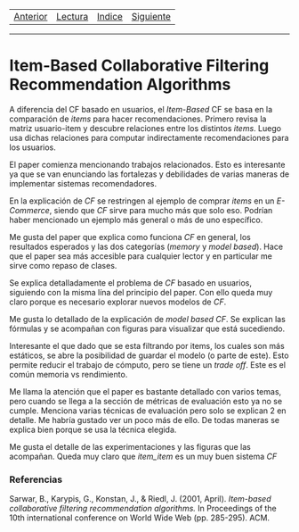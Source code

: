 <table><tr><td>
  <a href="./Blog02.md">Anterior</a>
</td><td>
  <a href="./Lecturas/Blog03.pdf">Lectura</a>
</td><td>
  <a href="./README.md">Indice</a>
</td><td>
  <a href="./Blog04.md">Siguiente</a>
</td></tr></table>

***

# Item-Based Collaborative Filtering Recommendation Algorithms

A diferencia del CF basado en usuarios, el _Item-Based_ CF se basa en la comparación de _items_ para hacer recomendaciones.
Primero revisa la matriz usuario-item y descubre relaciones entre los distintos _items_.
Luego usa dichas relaciones para computar indirectamente recomendaciones para los usuarios.

El paper comienza mencionando trabajos relacionados.
Esto es interesante ya que se van enunciando las fortalezas y debilidades de varias maneras de implementar sistemas recomendadores.

En la explicación de _CF_ se restringen al ejemplo de comprar _items_ en un _E-Commerce_, siendo que _CF_ sirve para mucho más que solo eso.
Podrían haber mencionado un ejemplo más general o más de uno específico.

Me gusta del paper que explica como funciona _CF_ en general, los resultados esperados y las dos categorías (_memory_ y _model_ _based_).
Hace que el paper sea más accesible para cualquier lector y en particular me sirve como repaso de clases.

Se explica detalladamente el problema de _CF_
 basado en usuarios, siguiendo con la misma lína del principio del paper.
 Con ello queda muy claro porque es necesario explorar nuevos modelos de _CF_.

Me gusta lo detallado de la explicación de _model based_ _CF_.
Se explican las fórmulas y se acompañan con figuras para visualizar que está sucediendo.

Interesante el que dado que se esta filtrando por items, los cuales son más estáticos, se abre la posibilidad de guardar el modelo (o parte de este).
Esto permite reducir el trabajo de cómputo, pero se tiene un _trade off_.
Este es el común memoria vs rendimiento.

Me llama la atención que el paper es bastante detallado con varios temas, pero cuando se llega a la sección de métricas de evaluación esto ya no se cumple.
Menciona varias técnicas de evaluación pero solo se explican 2 en detalle.
Me habría gustado ver un poco más de ello.
De todas maneras se explica bien porque se usa la técnica elegida.

Me gusta el detalle de las experimentaciones y las figuras que las acompañan.
Queda muy claro que _item_item_ es un muy buen sistema _CF_

### Referencias

Sarwar, B., Karypis, G., Konstan, J., & Riedl, J. (2001, April). _Item-based collaborative filtering recommendation algorithms._ In Proceedings of the 10th international conference on World Wide Web (pp. 285-295). ACM.
